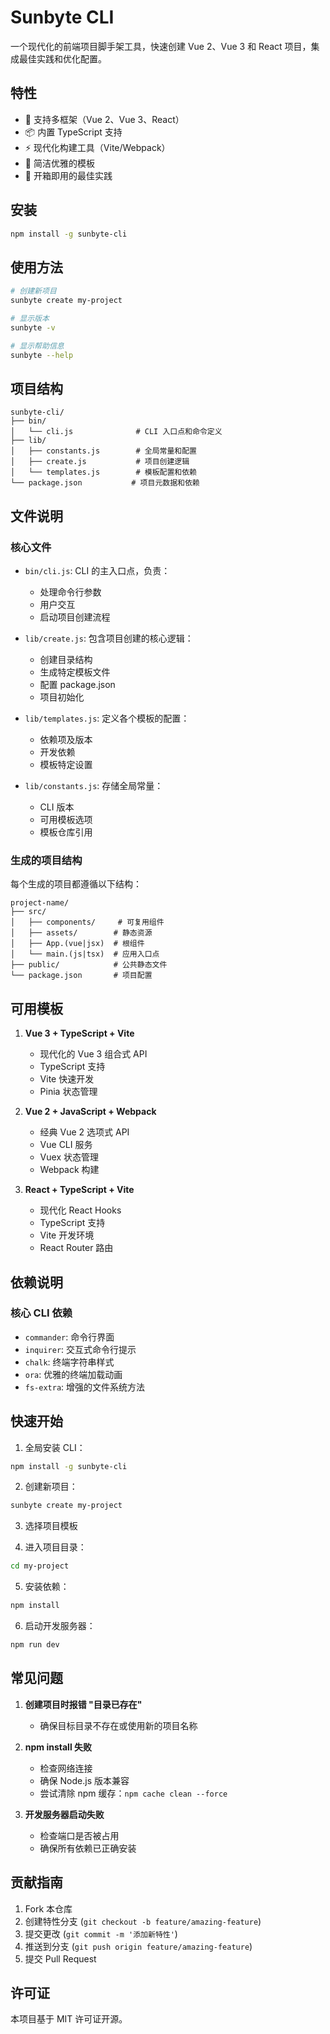 # Sunbyte CLI

一个现代化的前端项目脚手架工具，快速创建 Vue 2、Vue 3 和 React 项目，集成最佳实践和优化配置。

## 特性

- 🚀 支持多框架（Vue 2、Vue 3、React）
- 📦 内置 TypeScript 支持
- ⚡️ 现代化构建工具（Vite/Webpack）
- 🎨 简洁优雅的模板
- 💪 开箱即用的最佳实践

## 安装

```bash
npm install -g sunbyte-cli
```

## 使用方法

```bash
# 创建新项目
sunbyte create my-project

# 显示版本
sunbyte -v

# 显示帮助信息
sunbyte --help
```

## 项目结构

```
sunbyte-cli/
├── bin/
│   └── cli.js              # CLI 入口点和命令定义
├── lib/
│   ├── constants.js        # 全局常量和配置
│   ├── create.js           # 项目创建逻辑
│   └── templates.js        # 模板配置和依赖
└── package.json           # 项目元数据和依赖
```

## 文件说明

### 核心文件

- `bin/cli.js`: CLI 的主入口点，负责：
  - 处理命令行参数
  - 用户交互
  - 启动项目创建流程

- `lib/create.js`: 包含项目创建的核心逻辑：
  - 创建目录结构
  - 生成特定模板文件
  - 配置 package.json
  - 项目初始化

- `lib/templates.js`: 定义各个模板的配置：
  - 依赖项及版本
  - 开发依赖
  - 模板特定设置

- `lib/constants.js`: 存储全局常量：
  - CLI 版本
  - 可用模板选项
  - 模板仓库引用

### 生成的项目结构

每个生成的项目都遵循以下结构：

```
project-name/
├── src/
│   ├── components/     # 可复用组件
│   ├── assets/        # 静态资源
│   ├── App.(vue|jsx)  # 根组件
│   └── main.(js|tsx)  # 应用入口点
├── public/            # 公共静态文件
└── package.json       # 项目配置
```

## 可用模板

1. **Vue 3 + TypeScript + Vite**
   - 现代化的 Vue 3 组合式 API
   - TypeScript 支持
   - Vite 快速开发
   - Pinia 状态管理

2. **Vue 2 + JavaScript + Webpack**
   - 经典 Vue 2 选项式 API
   - Vue CLI 服务
   - Vuex 状态管理
   - Webpack 构建

3. **React + TypeScript + Vite**
   - 现代化 React Hooks
   - TypeScript 支持
   - Vite 开发环境
   - React Router 路由

## 依赖说明

### 核心 CLI 依赖
- `commander`: 命令行界面
- `inquirer`: 交互式命令行提示
- `chalk`: 终端字符串样式
- `ora`: 优雅的终端加载动画
- `fs-extra`: 增强的文件系统方法

## 快速开始

1. 全局安装 CLI：
```bash
npm install -g sunbyte-cli
```

2. 创建新项目：
```bash
sunbyte create my-project
```

3. 选择项目模板

4. 进入项目目录：
```bash
cd my-project
```

5. 安装依赖：
```bash
npm install
```

6. 启动开发服务器：
```bash
npm run dev
```

## 常见问题

1. **创建项目时报错 "目录已存在"**
   - 确保目标目录不存在或使用新的项目名称

2. **npm install 失败**
   - 检查网络连接
   - 确保 Node.js 版本兼容
   - 尝试清除 npm 缓存：`npm cache clean --force`

3. **开发服务器启动失败**
   - 检查端口是否被占用
   - 确保所有依赖已正确安装

## 贡献指南

1. Fork 本仓库
2. 创建特性分支 (`git checkout -b feature/amazing-feature`)
3. 提交更改 (`git commit -m '添加新特性'`)
4. 推送到分支 (`git push origin feature/amazing-feature`)
5. 提交 Pull Request

## 许可证

本项目基于 MIT 许可证开源。